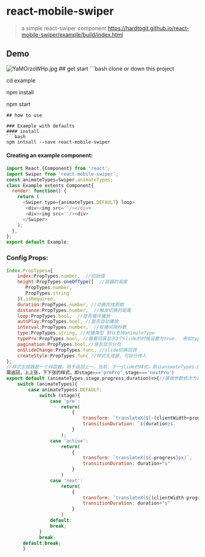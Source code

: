 react-mobile-swiper
================

>a simple react-swiper component <a href="https://hardtogit.github.io/react-mobile-swiper/example/build/index.html">https://hardtogit.github.io/react-mobile-swiper/example/build/index.html</a>
## Demo

<img src="https://raw.githubusercontent.com/hardtogit/react-mobile-swiper/master/example/src/assets/img/demo.gif" alt="YaMOrzoWHp.jpg">
## get start
```bash
clone or down this project

cd example

npm install

npm start
```
## how to use

### Example with defaults
#### install
```bash
npm intsall --save react-mobile-swiper
```
#### Creating an example component:
```javascript
import React,{Component} from 'react';
import Swiper from 'react-mobile-swiper';
const animateTypes=Swiper.animateTypes;
class Example extents Component{
  render: function() {
    return (
      <Swiper type={animateTypes.DEFAULT} loop>
       <div><img src=''/></div>
       <div><img src=''/><div>
      </Swiper>
    );
  },
};
export default Example;
```
### Config Props:
```javascript
Index.PropTypes={
    index:PropTypes.number,  //初始值
    height:PropTypes.oneOfType([  //容器的高度
       PropTypes.number,
       PropTypes.string
    ]).isRequired,
    duration:PropTypes.number, //动画完成周期
    distance:PropTypes.number,  //触发切换的距离
    loop:PropTypes.bool,  //是否循环播放
    autoPlay:PropTypes.bool, //是否自动播放
    interval:PropTypes.number,  //轮播间隔秒数
    type:PropTypes.string, //轮播类型 默认支持animateType
    typePro:PropTypes.bool, //需要同屏显示3个slide的时候设置为true.  例如type设置成 animatetype.CARD时
    pagination:PropTypes.bool,//是否显示分页
    onSlideChange:PropTypes.func, //slide切换回调
    createStyle:PropTypes.func //样式生成器，可自行传入
};
//样式生成器是一个纯函数。用于返回上一，当前，下一slide的样式。默认animateTypes.DEFAULT的配置如下：（注：当typePro设置为true时，为了更好的体验，<br/>
需返回，上上张，下下张的样式，即stage==='prePro',stage==='nextPro'）
export default (animateTypes,stage,progress,duration)=>{//接收参数依次为动画类型，slide状态，滑动距离，动画执行时间
    switch (animateTypes){
        case animateTypess.DEFAULT:
            switch (stage){
                case 'pre':
                    return(
                        {
                            transform: `translateX(${-(clientWidth+progress)}px)`,
                            transitionDuration: `${duration}s`
                        }
                    );
                case 'active':
                    return(
                        {
                            transform: `translateX(${-progress}px)`,
                            transitionDuration: duration+"s"
                        }
                    )
                case 'next':
                    return(
                        {
                            transform: `translateX(${(clientWidth-progress)}px)`,
                            transitionDuration: duration+"s"
                        }
                    )
                default:
                break;
            }
            break;
      default:break;  
      }
